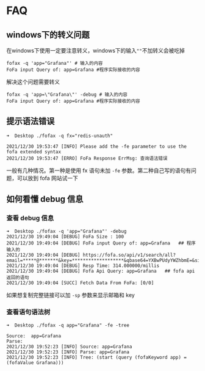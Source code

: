 # FAQ



## windows下的转义问题

在windows下使用一定要注意转义，windows下的输入`""`不加转义会被吃掉

```shell
fofax -q 'app="Grafana"' # 输入的内容
FoFa input Query of: app=Grafana #程序实际接收的内容
```

解决这个问题需要转义

```shell
fofax -q 'app=\"Grafana\"' -debug # 输入的内容
FoFa input Query of: app=Grafana #程序实际接收的内容
```

## 提示语法错误

```
➜  Desktop ./fofax -q fx="redis-unauth"

2021/12/30 19:53:47 [INFO] Please add the -fe parameter to use the fofa extended syntax
2021/12/30 19:53:47 [ERRO] FoFa Response ErrMsg: 查询语法错误
```

一般有几种情况。第一种是使用 fx 语句未加  `-fe` 参数。第二种自己写的语句有问题，可以放到 fofa 网站试一下

## 如何看懂 debug 信息

### 查看 debug 信息

```
➜  Desktop ./fofax -q 'app="Grafana"' -debug
2021/12/30 19:49:04 [DEBUG] FoFa Size : 100
2021/12/30 19:49:04 [DEBUG] FoFa input Query of: app=Grafana   ## 程序输入的
2021/12/30 19:49:04 [DEBUG] https://fofa.so/api/v1/search/all?email=*****@*******&key=*******************&qbase64=YXBwPUdyYWZhbmE=&size=100&page=1&fields=host,title,lastupdatetime
2021/12/30 19:49:04 [DEBUG] Resp Time: 314.000000/millis
2021/12/30 19:49:04 [DEBUG] Fofa Api Query: app=Grafana   ## fofa api返回的语句
2021/12/30 19:49:04 [SUCC] Fetch Data From FoFa: [0/0]
```

如果想复制完整链接可以加 `-sp` 参数来显示邮箱和 key

### 查看语句语法树

```
➜  Desktop ./fofax -q app="Grafana" -fe -tree

Source:  app=Grafana
Parse:
2021/12/30 19:52:23 [INFO] Source: app=Grafana
2021/12/30 19:52:23 [INFO] Parse: app=Grafana
2021/12/30 19:52:23 [INFO] Tree: (start (query (fofaKeyword app) = (fofaValue Grafana)))
```
